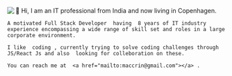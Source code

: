  <a href="https://www.codewars.com/users/maccrin" targetget="_blank"><img align="left" src="https://www.codewars.com/users/maccrin/badges/small" /></a>
   👋 Hi, I am  an IT professional from India and now  living in Copenhagen.

    A motivated Full Stack Developer  having  8 years of IT industry experience encompassing a wide range of skill set and roles in a large corporate environment.
 
    I like  coding , currently trying to solve coding challenges through JS/React Js and also  looking for colleboration on these.
 
    You can reach me at  <a href="mailto:maccrin@gmail.com"></a> .
